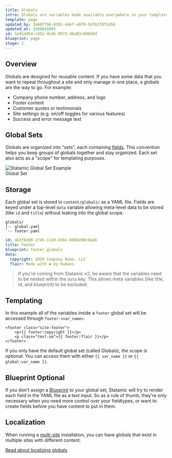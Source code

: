 ```yaml
---
title: Globals
intro: Globals are variables made available everywhere in your templates, throughout your entire site. They are never tied to any one specific page, entry, or URL.
template: page
updated_by: 3a60f79d-8381-4def-a970-5df62f0f5d56
updated_at: 1568645065
id: 1e91dd54-c452-4e3b-8972-dba83c048d3d
blueprint: page
stage: 1
---
```

## Overview

Globals are designed for reusable content. If you have some data that you want to repeat throughout a site and only manage in one place, a globals are the way to go. For example:

- Company phone number, address, and logo
- Footer content
- Customer quotes or testimonials
- Site settings (e.g. on/off toggles for various features)
- Success and error message text

## Global Sets

Globals are organized into "sets", each containing [fields](/fields). This convention helps you keep groups of globals together and stay organized. Each set also acts as a "scope" for templating purposes.

<div class="screenshot">
    <img src="/img/global-set-footer.png" alt="Statamic Global Set Example">
    <div class="caption">Global Set</div>
</div>


## Storage

Each global set is stored in `content/globals/` as a YAML file. Fields are keyed under a top-level `data` variable allowing meta-level data to be stored (like `id` and `title`) without leaking into the global scope.

``` files
globals/
|-- global.yaml
`-- footer.yaml
```

``` yaml
id: a63f6dd0-1f45-11e9-b56e-0800200c9a66
title: Footer
blueprint: footer_globals
data:
  copyright: 2019 Company Name, LLC
  flair: Made with ❤️ by humans
```

> If you're coming from Statamic v2, be aware that the variables need to be nested within the `data` key. This allows meta variables (like title, id, and blueprint) to be excluded.

## Templating

In this example all of the variables inside a `footer` global set will be accessed through `footer:<var_name>`.

```
<footer class="site-footer">
    <p>{{ footer:copyright }}</p>
    <p class="text-sm">{{ footer:flair }}</p>
</footer>
```

If you only have the default global set (called Globals), _the scope is optional_. You can access them with either `{{ var_name }}` or `{{ global:var_name }}`.

## Blueprint Optional

If you don't assign a [Blueprint](/blueprints) to your global set, Statamic will try to render each field in the YAML file as a text input. So as a rule of thumb, they're only necessary when you need more control over your fieldtypes, or want to create fields before you have content to put in them.

## Localization

When running a [multi-site](/multi-site) installation, you can have globals that exist in multiple sites with different content.

[Read about localizing globals](/knowledge-base/localizing-globals)